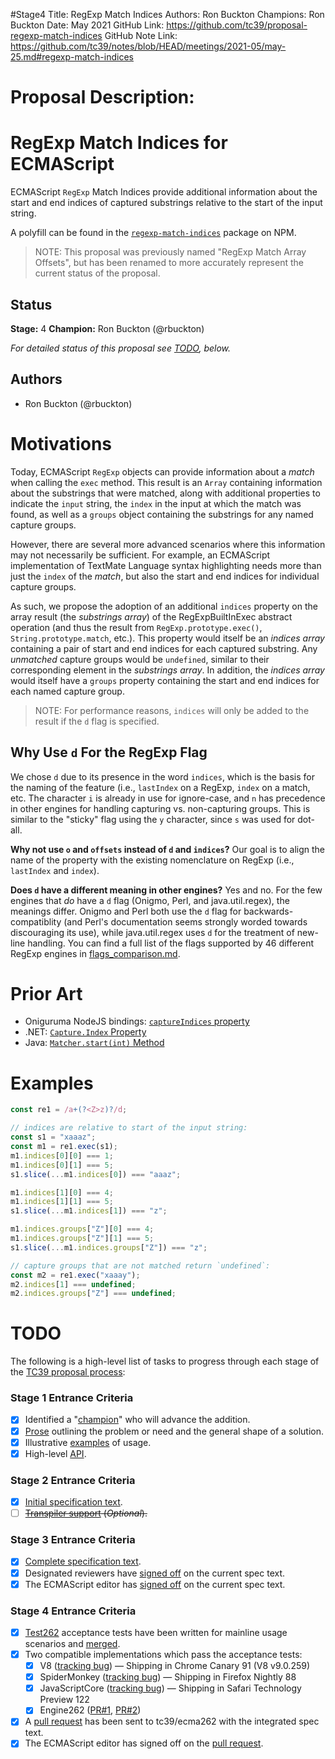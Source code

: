 #Stage4
Title: RegExp Match Indices
Authors: Ron Buckton
Champions: Ron Buckton
Date: May 2021
GitHub Link: https://github.com/tc39/proposal-regexp-match-indices
GitHub Note Link: https://github.com/tc39/notes/blob/HEAD/meetings/2021-05/may-25.md#regexp-match-indices

# Proposal Description:
<!--#region:intro-->
# RegExp Match Indices for ECMAScript

ECMAScript `RegExp` Match Indices provide additional information about the start and end
indices of captured substrings relative to the start of the input string.

A polyfill can be found in the [`regexp-match-indices`](https://www.npmjs.com/package/regexp-match-indices) package on NPM.

> NOTE: This proposal was previously named "RegExp Match Array Offsets", but has been renamed
> to more accurately represent the current status of the proposal.

<!--#endregion:intro-->

<!--#region:status-->
## Status

**Stage:** 4
**Champion:** Ron Buckton (@rbuckton)

_For detailed status of this proposal see [TODO](#todo), below._
<!--#endregion:status-->

<!--#region:authors-->
## Authors

* Ron Buckton (@rbuckton)
<!--#endregion:authors-->

<!--#region:motivations-->
# Motivations

Today, ECMAScript `RegExp` objects can provide information about a _match_ when calling the `exec`
method. This result is an `Array` containing information about the substrings that were matched,
along with additional properties to indicate the `input` string, the `index` in the input at which
the match was found, as well as a `groups` object containing the substrings for any named capture
groups.

However, there are several more advanced scenarios where this information may not necessarily be
sufficient. For example, an ECMAScript implementation of TextMate Language syntax highlighting
needs more than just the `index` of the _match_, but also the start and end indices for individual
capture groups.

As such, we propose the adoption of an additional `indices` property on the array result (the 
_substrings array_) of the RegExpBuiltInExec abstract operation (and thus the result from 
`RegExp.prototype.exec()`, `String.prototype.match`, etc.). This property would itself be an _indices array_ 
containing a pair of start and end indices for each captured substring. Any _unmatched_ capture 
groups would be `undefined`, similar to their corresponding element in the _substrings array_. 
In addition, the _indices array_ would itself have a `groups` property containing the start and end
indices for each named capture group.

> NOTE: For performance reasons, `indices` will only be added to the result if the `d` flag is specified.

## Why Use `d` For the RegExp Flag

We chose `d` due to its presence in the word `indices`, which is the basis for the naming of the feature (i.e.,
`lastIndex` on a RegExp, `index` on a match, etc. The character `i` is already in use for ignore-case, and `n` has
precedence in other engines for handling capturing vs. non-capturing groups. This is similar to the "sticky" flag 
using the `y` character, since `s` was used for dot-all.

**Why not use `o` and `offsets` instead of `d` and `indices`?** Our goal is to align the name of the property 
with the existing nomenclature on RegExp (i.e., `lastIndex` and `index`).

**Does `d` have a different meaning in other engines?** Yes and no. For the few engines that *do* have a `d` flag 
(Onigmo, Perl, and java.util.regex), the meanings differ. Onigmo and Perl both use the `d` flag for 
backwards-compatiblity (and Perl's documentation seems strongly worded towards discouraging its use), while 
java.util.regex uses `d` for the treatment of new-line handling. You can find a full list of the flags supported 
by 46 different RegExp engines in [flags_comparison.md](./flags_comparison.md).

<!--#endregion:motivations-->

<!--#region:prior-art-->
# Prior Art

* Oniguruma NodeJS bindings: [`captureIndices` property](https://github.com/atom/node-oniguruma#onigscannerfindnextmatchsyncstring-startposition)
* .NET: [`Capture.Index` Property](https://msdn.microsoft.com/en-us/library/system.text.regularexpressions.capture.index(v=vs.110).aspx)
* Java: [`Matcher.start(int)` Method](https://docs.oracle.com/javase/7/docs/api/java/util/regex/Matcher.html#start(int))

<!--#endregion:prior-art-->

<!--#region:semantics-->
<!--
# Semantics

> TODO: Describe static and runtime semantics of the proposal.
-->
<!--#endregion:semantics-->

<!--#region:examples-->
# Examples

```js
const re1 = /a+(?<Z>z)?/d;

// indices are relative to start of the input string:
const s1 = "xaaaz";
const m1 = re1.exec(s1);
m1.indices[0][0] === 1;
m1.indices[0][1] === 5;
s1.slice(...m1.indices[0]) === "aaaz";

m1.indices[1][0] === 4;
m1.indices[1][1] === 5;
s1.slice(...m1.indices[1]) === "z";

m1.indices.groups["Z"][0] === 4;
m1.indices.groups["Z"][1] === 5;
s1.slice(...m1.indices.groups["Z"]) === "z";

// capture groups that are not matched return `undefined`:
const m2 = re1.exec("xaaay");
m2.indices[1] === undefined;
m2.indices.groups["Z"] === undefined;
```
<!--#endregion:examples-->

<!--#region:api-->
<!--
# API

```ts
```
-->
<!--#endregion:api-->

<!--#region:grammar-->
<!--
# Grammar

> TODO: Provide the grammar for the proposal. Please use [grammarkdown][Grammarkdown] syntax in
> fenced code blocks as grammarkdown is the grammar format used by ecmarkup.

```grammarkdown
```
-->
<!--#endregion:grammar-->

<!--#region:references-->
<!--
# References

> TODO: Provide links to other specifications, etc.

* [Title](url)
-->
<!--#endregion:references-->

<!--#region:prior-discussion-->
<!--
# Prior Discussion

> TODO: Provide links to prior discussion topics on https://esdiscuss.org.

* [Subject](https://esdiscuss.org)
-->
<!--#endregion:prior-discussion-->

<!--#region:todo-->
# TODO

The following is a high-level list of tasks to progress through each stage of the [TC39 proposal process](https://tc39.github.io/process-document/):

### Stage 1 Entrance Criteria

* [x] Identified a "[champion][Champion]" who will advance the addition.
* [x] [Prose][Prose] outlining the problem or need and the general shape of a solution.
* [x] Illustrative [examples][Examples] of usage.
* [x] High-level [API][API].

### Stage 2 Entrance Criteria

* [x] [Initial specification text][Specification].
* [ ] ~~[Transpiler support][Transpiler] (_Optional_).~~

### Stage 3 Entrance Criteria

* [x] [Complete specification text][Specification].
* [x] Designated reviewers have [signed off][Stage3ReviewerSignOff] on the current spec text.
* [x] The ECMAScript editor has [signed off][Stage3EditorSignOff] on the current spec text.

### Stage 4 Entrance Criteria

* [x] [Test262](https://github.com/tc39/test262) acceptance tests have been written for mainline usage scenarios and [merged][Test262PullRequest]. 
* [x] Two compatible implementations which pass the acceptance tests:
    * [x] V8 ([tracking bug](https://bugs.chromium.org/p/v8/issues/detail?id=9548)) &mdash; Shipping in Chrome Canary 91 (V8 v9.0.259)
    * [x] SpiderMonkey ([tracking bug](https://bugzilla.mozilla.org/show_bug.cgi?id=1519483)) &mdash; Shipping in Firefox Nightly 88
    * [x] JavaScriptCore ([tracking bug](https://bugs.webkit.org/show_bug.cgi?id=202475)) &mdash; Shipping in Safari Technology Preview 122
    * [x] Engine262 ([PR#1](https://github.com/engine262/engine262/pull/99), [PR#2](https://github.com/engine262/engine262/pull/161))
* [x] A [pull request][Ecma262PullRequest] has been sent to tc39/ecma262 with the integrated spec text.
* [x] The ECMAScript editor has signed off on the [pull request][Ecma262PullRequest].
<!--#endregion:todo-->

<!--#region:links-->
<!-- The following links are used throughout the README: -->
[Process]: https://tc39.github.io/process-document/
[Proposals]: https://github.com/tc39/proposals/
[Grammarkdown]: http://github.com/rbuckton/grammarkdown#readme
[Champion]: #status
[Prose]: #motivations
[Examples]: #examples
[API]: #api
[Specification]: https://tc39.es/proposal-regexp-match-indices/

<!-- The following links should be supplied as the proposal advances: -->
[Transpiler]: #todo
[Stage3ReviewerSignOff]: https://github.com/tc39/proposal-regexp-match-indices/issues/11
[Stage3EditorSignOff]: https://github.com/tc39/proposal-regexp-match-indices/issues/11
[Test262PullRequest]: https://github.com/tc39/test262/pull/2309
[Implementation1]: https://bugs.chromium.org/p/v8/issues/detail?id=9548
[Implementation2]: https://github.com/engine262/engine262/pull/99
[Ecma262PullRequest]: https://github.com/tc39/ecma262/pull/1713
<!--#endregion:links-->
